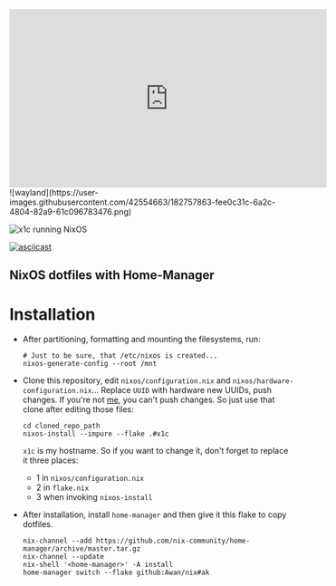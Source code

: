 <iframe width="560" height="315"
src="https://www.youtube.com/embed/demAfQQyIb4"
frameborder="0"
allow="accelerometer; autoplay; encrypted-media; gyroscope; picture-in-picture"
allowfullscreen></iframe>
![wayland](https://user-images.githubusercontent.com/42554663/182757863-fee0c31c-6a2c-4804-82a9-61c096783476.png)

![x1c running NixOS](https://user-images.githubusercontent.com/42554663/181168480-c05092dd-5914-4f80-954b-f459e7317800.png)

[![asciicast](https://asciinema.org/a/514548.svg)](https://asciinema.org/a/514548)


## NixOS dotfiles with Home-Manager

# Installation

- After partitioning, formatting and mounting the filesystems, run:

    ```shell
    # Just to be sure, that /etc/nixos is created...
    nixos-generate-config --root /mnt
    ```

- Clone this repository, edit `nixos/configuration.nix` and `nixos/hardware-configuration.nix`... Replace `UUID` with hardware new UUIDs, push changes. If you're not [me](https://abdullah.today/about), you can't push changes. So just use that clone after editing those files:

    ```shell
    cd cloned_repo_path
    nixos-install --impure --flake .#x1c
    ```

    `x1c` is my hostname. So if you want to change it, don't forget to replace it three places:

    - 1  in `nixos/configuration.nix`
    - 2  in `flake.nix`
    - 3  when invoking `nixos-install`

- After installation, install `home-manager` and then give it this flake to copy dotfiles.

    ```shell
    nix-channel --add https://github.com/nix-community/home-manager/archive/master.tar.gz
    nix-channel --update
    nix-shell '<home-manager>' -A install
    home-manager switch --flake github:Awan/nix#ak
    ```
